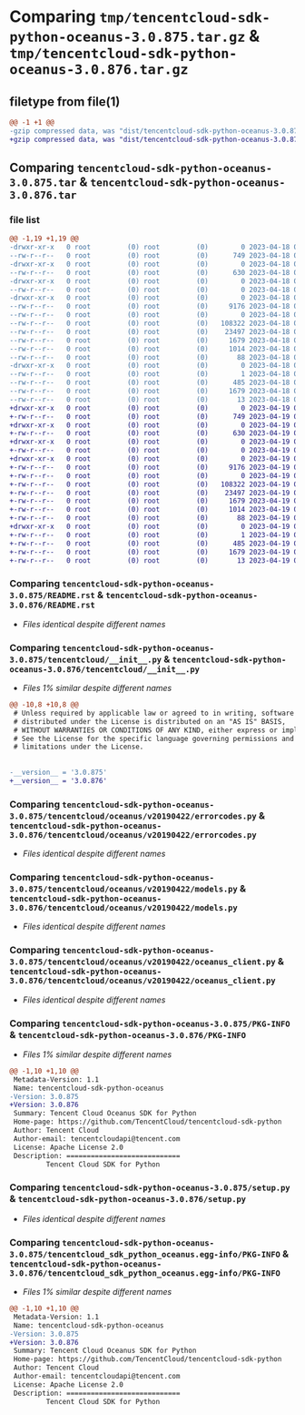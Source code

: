 # Comparing `tmp/tencentcloud-sdk-python-oceanus-3.0.875.tar.gz` & `tmp/tencentcloud-sdk-python-oceanus-3.0.876.tar.gz`

## filetype from file(1)

```diff
@@ -1 +1 @@
-gzip compressed data, was "dist/tencentcloud-sdk-python-oceanus-3.0.875.tar", last modified: Tue Apr 18 00:47:39 2023, max compression
+gzip compressed data, was "dist/tencentcloud-sdk-python-oceanus-3.0.876.tar", last modified: Wed Apr 19 00:34:03 2023, max compression
```

## Comparing `tencentcloud-sdk-python-oceanus-3.0.875.tar` & `tencentcloud-sdk-python-oceanus-3.0.876.tar`

### file list

```diff
@@ -1,19 +1,19 @@
-drwxr-xr-x   0 root         (0) root         (0)        0 2023-04-18 00:47:39.000000 tencentcloud-sdk-python-oceanus-3.0.875/
--rw-r--r--   0 root         (0) root         (0)      749 2023-04-18 00:47:39.000000 tencentcloud-sdk-python-oceanus-3.0.875/README.rst
-drwxr-xr-x   0 root         (0) root         (0)        0 2023-04-18 00:47:39.000000 tencentcloud-sdk-python-oceanus-3.0.875/tencentcloud/
--rw-r--r--   0 root         (0) root         (0)      630 2023-04-18 00:47:39.000000 tencentcloud-sdk-python-oceanus-3.0.875/tencentcloud/__init__.py
-drwxr-xr-x   0 root         (0) root         (0)        0 2023-04-18 00:47:39.000000 tencentcloud-sdk-python-oceanus-3.0.875/tencentcloud/oceanus/
--rw-r--r--   0 root         (0) root         (0)        0 2023-04-18 00:47:39.000000 tencentcloud-sdk-python-oceanus-3.0.875/tencentcloud/oceanus/__init__.py
-drwxr-xr-x   0 root         (0) root         (0)        0 2023-04-18 00:47:39.000000 tencentcloud-sdk-python-oceanus-3.0.875/tencentcloud/oceanus/v20190422/
--rw-r--r--   0 root         (0) root         (0)     9176 2023-04-18 00:47:39.000000 tencentcloud-sdk-python-oceanus-3.0.875/tencentcloud/oceanus/v20190422/errorcodes.py
--rw-r--r--   0 root         (0) root         (0)        0 2023-04-18 00:47:39.000000 tencentcloud-sdk-python-oceanus-3.0.875/tencentcloud/oceanus/v20190422/__init__.py
--rw-r--r--   0 root         (0) root         (0)   108322 2023-04-18 00:47:39.000000 tencentcloud-sdk-python-oceanus-3.0.875/tencentcloud/oceanus/v20190422/models.py
--rw-r--r--   0 root         (0) root         (0)    23497 2023-04-18 00:47:39.000000 tencentcloud-sdk-python-oceanus-3.0.875/tencentcloud/oceanus/v20190422/oceanus_client.py
--rw-r--r--   0 root         (0) root         (0)     1679 2023-04-18 00:47:39.000000 tencentcloud-sdk-python-oceanus-3.0.875/PKG-INFO
--rw-r--r--   0 root         (0) root         (0)     1014 2023-04-18 00:47:39.000000 tencentcloud-sdk-python-oceanus-3.0.875/setup.py
--rw-r--r--   0 root         (0) root         (0)       88 2023-04-18 00:47:39.000000 tencentcloud-sdk-python-oceanus-3.0.875/setup.cfg
-drwxr-xr-x   0 root         (0) root         (0)        0 2023-04-18 00:47:39.000000 tencentcloud-sdk-python-oceanus-3.0.875/tencentcloud_sdk_python_oceanus.egg-info/
--rw-r--r--   0 root         (0) root         (0)        1 2023-04-18 00:47:39.000000 tencentcloud-sdk-python-oceanus-3.0.875/tencentcloud_sdk_python_oceanus.egg-info/dependency_links.txt
--rw-r--r--   0 root         (0) root         (0)      485 2023-04-18 00:47:39.000000 tencentcloud-sdk-python-oceanus-3.0.875/tencentcloud_sdk_python_oceanus.egg-info/SOURCES.txt
--rw-r--r--   0 root         (0) root         (0)     1679 2023-04-18 00:47:39.000000 tencentcloud-sdk-python-oceanus-3.0.875/tencentcloud_sdk_python_oceanus.egg-info/PKG-INFO
--rw-r--r--   0 root         (0) root         (0)       13 2023-04-18 00:47:39.000000 tencentcloud-sdk-python-oceanus-3.0.875/tencentcloud_sdk_python_oceanus.egg-info/top_level.txt
+drwxr-xr-x   0 root         (0) root         (0)        0 2023-04-19 00:34:03.000000 tencentcloud-sdk-python-oceanus-3.0.876/
+-rw-r--r--   0 root         (0) root         (0)      749 2023-04-19 00:34:03.000000 tencentcloud-sdk-python-oceanus-3.0.876/README.rst
+drwxr-xr-x   0 root         (0) root         (0)        0 2023-04-19 00:34:03.000000 tencentcloud-sdk-python-oceanus-3.0.876/tencentcloud/
+-rw-r--r--   0 root         (0) root         (0)      630 2023-04-19 00:34:03.000000 tencentcloud-sdk-python-oceanus-3.0.876/tencentcloud/__init__.py
+drwxr-xr-x   0 root         (0) root         (0)        0 2023-04-19 00:34:03.000000 tencentcloud-sdk-python-oceanus-3.0.876/tencentcloud/oceanus/
+-rw-r--r--   0 root         (0) root         (0)        0 2023-04-19 00:34:03.000000 tencentcloud-sdk-python-oceanus-3.0.876/tencentcloud/oceanus/__init__.py
+drwxr-xr-x   0 root         (0) root         (0)        0 2023-04-19 00:34:03.000000 tencentcloud-sdk-python-oceanus-3.0.876/tencentcloud/oceanus/v20190422/
+-rw-r--r--   0 root         (0) root         (0)     9176 2023-04-19 00:34:03.000000 tencentcloud-sdk-python-oceanus-3.0.876/tencentcloud/oceanus/v20190422/errorcodes.py
+-rw-r--r--   0 root         (0) root         (0)        0 2023-04-19 00:34:03.000000 tencentcloud-sdk-python-oceanus-3.0.876/tencentcloud/oceanus/v20190422/__init__.py
+-rw-r--r--   0 root         (0) root         (0)   108322 2023-04-19 00:34:03.000000 tencentcloud-sdk-python-oceanus-3.0.876/tencentcloud/oceanus/v20190422/models.py
+-rw-r--r--   0 root         (0) root         (0)    23497 2023-04-19 00:34:03.000000 tencentcloud-sdk-python-oceanus-3.0.876/tencentcloud/oceanus/v20190422/oceanus_client.py
+-rw-r--r--   0 root         (0) root         (0)     1679 2023-04-19 00:34:03.000000 tencentcloud-sdk-python-oceanus-3.0.876/PKG-INFO
+-rw-r--r--   0 root         (0) root         (0)     1014 2023-04-19 00:34:03.000000 tencentcloud-sdk-python-oceanus-3.0.876/setup.py
+-rw-r--r--   0 root         (0) root         (0)       88 2023-04-19 00:34:03.000000 tencentcloud-sdk-python-oceanus-3.0.876/setup.cfg
+drwxr-xr-x   0 root         (0) root         (0)        0 2023-04-19 00:34:03.000000 tencentcloud-sdk-python-oceanus-3.0.876/tencentcloud_sdk_python_oceanus.egg-info/
+-rw-r--r--   0 root         (0) root         (0)        1 2023-04-19 00:34:03.000000 tencentcloud-sdk-python-oceanus-3.0.876/tencentcloud_sdk_python_oceanus.egg-info/dependency_links.txt
+-rw-r--r--   0 root         (0) root         (0)      485 2023-04-19 00:34:03.000000 tencentcloud-sdk-python-oceanus-3.0.876/tencentcloud_sdk_python_oceanus.egg-info/SOURCES.txt
+-rw-r--r--   0 root         (0) root         (0)     1679 2023-04-19 00:34:03.000000 tencentcloud-sdk-python-oceanus-3.0.876/tencentcloud_sdk_python_oceanus.egg-info/PKG-INFO
+-rw-r--r--   0 root         (0) root         (0)       13 2023-04-19 00:34:03.000000 tencentcloud-sdk-python-oceanus-3.0.876/tencentcloud_sdk_python_oceanus.egg-info/top_level.txt
```

### Comparing `tencentcloud-sdk-python-oceanus-3.0.875/README.rst` & `tencentcloud-sdk-python-oceanus-3.0.876/README.rst`

 * *Files identical despite different names*

### Comparing `tencentcloud-sdk-python-oceanus-3.0.875/tencentcloud/__init__.py` & `tencentcloud-sdk-python-oceanus-3.0.876/tencentcloud/__init__.py`

 * *Files 1% similar despite different names*

```diff
@@ -10,8 +10,8 @@
 # Unless required by applicable law or agreed to in writing, software
 # distributed under the License is distributed on an "AS IS" BASIS,
 # WITHOUT WARRANTIES OR CONDITIONS OF ANY KIND, either express or implied.
 # See the License for the specific language governing permissions and
 # limitations under the License.
 
 
-__version__ = '3.0.875'
+__version__ = '3.0.876'
```

### Comparing `tencentcloud-sdk-python-oceanus-3.0.875/tencentcloud/oceanus/v20190422/errorcodes.py` & `tencentcloud-sdk-python-oceanus-3.0.876/tencentcloud/oceanus/v20190422/errorcodes.py`

 * *Files identical despite different names*

### Comparing `tencentcloud-sdk-python-oceanus-3.0.875/tencentcloud/oceanus/v20190422/models.py` & `tencentcloud-sdk-python-oceanus-3.0.876/tencentcloud/oceanus/v20190422/models.py`

 * *Files identical despite different names*

### Comparing `tencentcloud-sdk-python-oceanus-3.0.875/tencentcloud/oceanus/v20190422/oceanus_client.py` & `tencentcloud-sdk-python-oceanus-3.0.876/tencentcloud/oceanus/v20190422/oceanus_client.py`

 * *Files identical despite different names*

### Comparing `tencentcloud-sdk-python-oceanus-3.0.875/PKG-INFO` & `tencentcloud-sdk-python-oceanus-3.0.876/PKG-INFO`

 * *Files 1% similar despite different names*

```diff
@@ -1,10 +1,10 @@
 Metadata-Version: 1.1
 Name: tencentcloud-sdk-python-oceanus
-Version: 3.0.875
+Version: 3.0.876
 Summary: Tencent Cloud Oceanus SDK for Python
 Home-page: https://github.com/TencentCloud/tencentcloud-sdk-python
 Author: Tencent Cloud
 Author-email: tencentcloudapi@tencent.com
 License: Apache License 2.0
 Description: ============================
         Tencent Cloud SDK for Python
```

### Comparing `tencentcloud-sdk-python-oceanus-3.0.875/setup.py` & `tencentcloud-sdk-python-oceanus-3.0.876/setup.py`

 * *Files identical despite different names*

### Comparing `tencentcloud-sdk-python-oceanus-3.0.875/tencentcloud_sdk_python_oceanus.egg-info/PKG-INFO` & `tencentcloud-sdk-python-oceanus-3.0.876/tencentcloud_sdk_python_oceanus.egg-info/PKG-INFO`

 * *Files 1% similar despite different names*

```diff
@@ -1,10 +1,10 @@
 Metadata-Version: 1.1
 Name: tencentcloud-sdk-python-oceanus
-Version: 3.0.875
+Version: 3.0.876
 Summary: Tencent Cloud Oceanus SDK for Python
 Home-page: https://github.com/TencentCloud/tencentcloud-sdk-python
 Author: Tencent Cloud
 Author-email: tencentcloudapi@tencent.com
 License: Apache License 2.0
 Description: ============================
         Tencent Cloud SDK for Python
```

